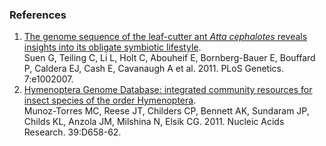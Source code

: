 ### References

1.  [The genome sequence of the leaf-cutter ant *Atta cephalotes*
    reveals insights into its obligate symbiotic
    lifestyle](http://europepmc.org/abstract/MED/21347285).\
    Suen G, Teiling C, Li L, Holt C, Abouheif E, Bornberg-Bauer E,
    Bouffard P, Caldera EJ, Cash E, Cavanaugh A et al. 2011. PLoS
    Genetics. 7:e1002007.
2.  [Hymenoptera Genome Database: integrated community resources for
    insect species of the order
    Hymenoptera](http://europepmc.org/abstract/MED/21071397).\
    Munoz-Torres MC, Reese JT, Childers CP, Bennett AK, Sundaram JP,
    Childs KL, Anzola JM, Milshina N, Elsik CG. 2011. Nucleic Acids
    Research. 39:D658-62.
